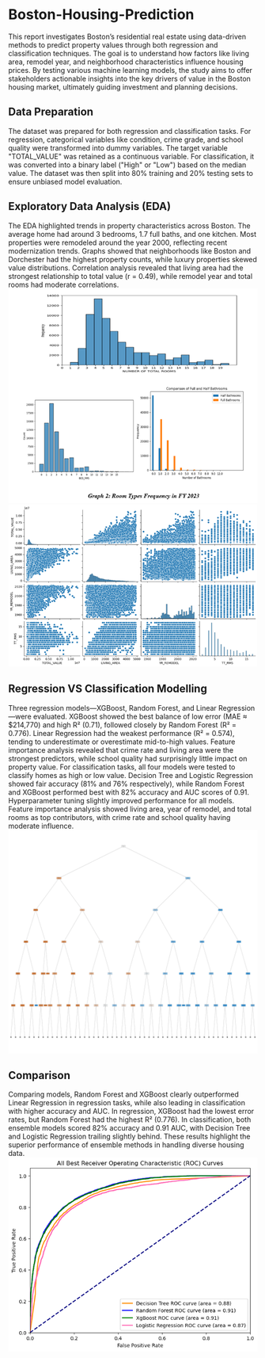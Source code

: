 # Boston-Housing-Prediction
This report investigates Boston’s residential real estate using data-driven methods to predict property values through both regression and classification techniques. The goal is to understand how factors like living area, remodel year, and neighborhood characteristics influence housing prices. By testing various machine learning models, the study aims to offer stakeholders actionable insights into the key drivers of value in the Boston housing market, ultimately guiding investment and planning decisions.

## Data Preparation
The dataset was prepared for both regression and classification tasks. For regression, categorical variables like condition, crime grade, and school quality were transformed into dummy variables. The target variable "TOTAL_VALUE" was retained as a continuous variable. For classification, it was converted into a binary label ("High" or "Low") based on the median value. The dataset was then split into 80% training and 20% testing sets to ensure unbiased model evaluation.

## Exploratory Data Analysis (EDA)
The EDA highlighted trends in property characteristics across Boston. The average home had around 3 bedrooms, 1.7 full baths, and one kitchen. Most properties were remodeled around the year 2000, reflecting recent modernization trends. Graphs showed that neighborhoods like Boston and Dorchester had the highest property counts, while luxury properties skewed value distributions. Correlation analysis revealed that living area had the strongest relationship to total value (r = 0.49), while remodel year and total rooms had moderate correlations.
![EDA](https://github.com/wannidasmile/Boston-Housing-Prediction/blob/main/Screenshot%202025-04-19%20184932.png)
![Pair Plot for Correlation Matrix](https://github.com/wannidasmile/Boston-Housing-Prediction/blob/main/Picture2.png)

## Regression VS Classification Modelling
Three regression models—XGBoost, Random Forest, and Linear Regression—were evaluated. XGBoost showed the best balance of low error (MAE ≈ $214,770) and high R² (0.71), followed closely by Random Forest (R² = 0.776). Linear Regression had the weakest performance (R² = 0.574), tending to underestimate or overestimate mid-to-high values. Feature importance analysis revealed that crime rate and living area were the strongest predictors, while school quality had surprisingly little impact on property value.
For classification tasks, all four models were tested to classify homes as high or low value. Decision Tree and Logistic Regression showed fair accuracy (81% and 76% respectively), while Random Forest and XGBoost performed best with 82% accuracy and AUC scores of 0.91. Hyperparameter tuning slightly improved performance for all models. Feature importance analysis showed living area, year of remodel, and total rooms as top contributors, with crime rate and school quality having moderate influence.
![DT](https://github.com/wannidasmile/Boston-Housing-Prediction/blob/main/decisiontree.png)

## Comparison
Comparing models, Random Forest and XGBoost clearly outperformed Linear Regression in regression tasks, while also leading in classification with higher accuracy and AUC. In regression, XGBoost had the lowest error rates, but Random Forest had the highest R² (0.776). In classification, both ensemble models scored 82% accuracy and 0.91 AUC, with Decision Tree and Logistic Regression trailing slightly behind. These results highlight the superior performance of ensemble methods in handling diverse housing data.
![ROC](https://github.com/wannidasmile/Boston-Housing-Prediction/blob/main/roc.png)
